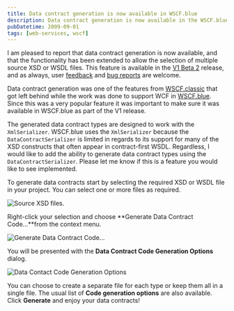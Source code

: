 ```yaml
---
title: Data contract generation is now available in WSCF.blue
description: Data contract generation is now available in the WSCF.blue V1 Beta 2 release, and as always user feedback and bug reports are welcome. The feature allows users to select one or more source XSD or WSDL files and generate data contracts using the XmlSerializer. Data Contract Code Generation Options are also available.
pubDatetime: 2009-09-01
tags: [web-services, wscf]
---
```


I am pleased to report that data contract generation is now available, and that the functionality has been extended to allow the selection of multiple source XSD or WSDL files. This feature is available in the [V1 Beta 2](http://wscfblue.codeplex.com/Release/ProjectReleases.aspx?ReleaseId=32274#DownloadId=81520) release, and as always, user [feedback](http://wscfblue.codeplex.com/Thread/List.aspx) and [bug reports](http://wscfblue.codeplex.com/WorkItem/List.aspx) are welcome.

Data contract generation was one of the features from [WSCF.classic](http://www.codeplex.com/WSCFclassic) that got left behind while the work was done to support WCF in [WSCF.blue](http://www.codeplex.com/WSCFblue/). Since this was a very popular feature it was important to make sure it was available in WSCF.blue as part of the V1 release.

The generated data contract types are designed to work with the `XmlSerializer`. WSCF.blue uses the `XmlSerializer` because the `DataContractSerializer` is limited in regards to its support for many of the XSD constructs that often appear in contract-first WSDL. Regardless, I would like to add the ability to generate data contract types using the `DataContractSerializer`. Please let me know if this is a feature you would like to see implemented.

To generate data contracts start by selecting the required XSD or WSDL file in your project. You can select one or more files as required.

![Source XSD files.](/images/blog/Solution-Explorer.png)

Right-click your selection and choose **Generate Data Contract Code...**from the context menu.

![Generate Data Contract Code...](/images/blog/Generate-Data-Contract-Code.png)

You will be presented with the **Data Contract Code Generation Options** dialog.

![Data Contact Code Generation Options](/images/blog/Generation-Options-dialog.png)

You can choose to create a separate file for each type or keep them all in a single file. The usual list of **Code generation options** are also available. Click **Generate** and enjoy your data contracts!
